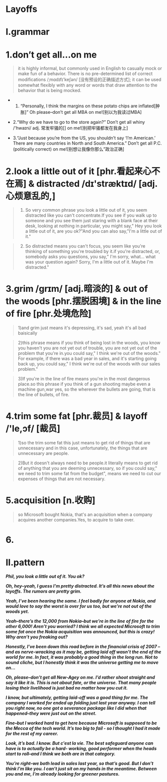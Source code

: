 # Layoffs

# I.grammar
# 1.don’t get all...on me
> it is highly informal, but commonly used in English to casually mock or make fun of a behavior. There is no pre-determined list of correct modifications /ˌmɑdɪfɪ'keʃən/ [没有预设的正确描述方式]; it can be used somewhat flexibly with any word or words that draw attention to the behavior that is being mocked.

- 1. “Personally, I think the margins on these potato chips are inflated[肿胀]” Oh please–don’t get all MBA on me![别以为我读过MBA]

- 2.“Why do we have to go to the store again?” Don’t get all whiny /'hwaɪni/ adj. 常发牢骚的[] on me![别把牢骚都发在我身上]

- 3.“Just because you’re from the US, you shouldn’t say ‘I’m American.’ There are many countries in North and South America.” Don’t get all P.C. (politically correct) on me![别想让我像你那么”政治正确]

# 2.look a little out of it [phr.看起来心不在焉] & distracted /dɪ'stræktɪd/ [adj.心烦意乱的,]
> 1) So very common phrase you look a little out of it, you seem distracted like you can't concentrate.If you see if you walk up to someone and you see them just staring with a blank face at their desk, looking at nothing in particular, you might say," Hey you look a little out of it, are you ok?"And you can also say,"I'm a little out of it."

> 2) So distracted means you can't focus, you seem like you're thinking of something you're troubled by it.if you're distracted, or, somebody asks you questions, you say," I'm sorry, what... what was your question again? Sorry, I'm a little out of it. Maybe I'm distracted."

# 3.grim /ɡrɪm/ [adj.暗淡的] & out of the woods [phr.摆脱困境] & in the line of fire [phr.处境危险]
> 1)and grim just means it's depressing, it's sad, yeah it's all bad baisically

> 2)this phrase means if you think of being lost in the woods, you know you haven't you are not yet out of trouble, you are not yet out of the problem that you're in.you could say," I think we're out of the woods." For example, if there was a bad year in sales, and it's starting going back up, you could say," I think we're out of the woods with our sales problem."

> 3)If you're in the line of fire means you're in the most dangerous place.so this phrase if you think of a gun shooting maybe even a machine gun,war yes, so the wherever the bullets are going, that is the line of bullets, of fire.

# 4.trim some fat [phr.裁员] & layoff /'le,ɔf/ [裁员]
> 1)so the trim some fat this just means to get rid of things that are unnecessary and in this case, unfortunately, the things that are unnecessary are people.

> 2)But it doesn't always need to be people.it literally means to get rid of anything that you are deeming unnecessary, so if you could say," we need to trim some fat from the budget", means we need to cut our expenses of things that are not necessary.

# 5.acquisition [n.收购]
> so Microsoft bought Nokia, that's an acquisition when a company acquires another companies.Yes, to acquire to take over.

# 6.
























# II.pattern
***Phil, you look a little out of it. You ok?***

***Oh, hey–yeah, I guess I'm pretty distracted. It’s all this news about the layoffs. The rumors are pretty grim.***

***Yeah, I’ve been hearing the same. I feel badly for anyone at Nokia, and would love to say the worst is over for us too, but we’re not out of the woods yet.***

***Yeah–there’s the 12,000 from Nokia–but we’re in the line of fire for the other 6,000! Aren’t you worried? I think we all expected Microsoft to trim some fat once the Nokia acquisition was announced, but this is crazy! Why aren’t you freaking out?***

***Honestly, I’ve been down this road before in the financial crisis of 2007 – and as nerve-wracking as it may be, getting laid off wasn’t the end of the world for me. In fact, it was probably a good thing in the long run. Not to sound cliche, but I honestly think it was the universe getting me to move on…***

***Oh, please–don’t get all New-Agey on me. I’d rather shoot straight and say it like it is. This is not about fate, or the universe. That many people losing their livelihood is just bad no matter how you cut it.***

***I know, but ultimately, getting laid-off was a good thing for me. The company I worked for ended up folding just last year anyway. I can tell you right now, no one got a severance package like I did when that happened–they were just out on the street.***

***Fine–but I worked hard to get here because Microsoft is supposed to be the Mecca of the tech world. It’s too big to fail - so I thought I had it made for the rest of my career.***

***Look, it’s bad. I know. But c'est la vie. The best safeguard anyone can have is to actually be a hard- working, good performer when the heads start to roll–and I think we both are in that category.***

***You’re right–we both lead in sales last year, so that’s good. But I don’t think I’m like you. I can’t just sit on my hands in the meantime. Between you and me, I’m already looking for greener pastures.***

